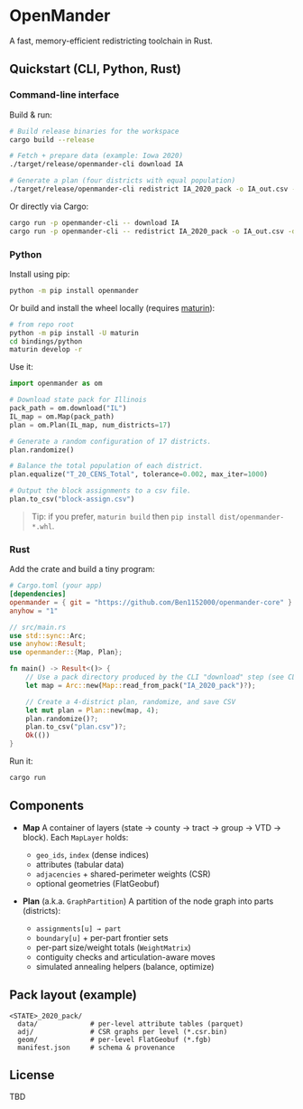 # OpenMander

A fast, memory-efficient redistricting toolchain in Rust.

## Quickstart (CLI, Python, Rust)

### Command-line interface

Build & run:

```bash
# Build release binaries for the workspace
cargo build --release

# Fetch + prepare data (example: Iowa 2020)
./target/release/openmander-cli download IA

# Generate a plan (four districts with equal population)
./target/release/openmander-cli redistrict IA_2020_pack -o IA_out.csv -d 4
```

Or directly via Cargo:

```bash
cargo run -p openmander-cli -- download IA
cargo run -p openmander-cli -- redistrict IA_2020_pack -o IA_out.csv -d 4
```

### Python

Install using pip:

```bash
python -m pip install openmander
```

Or build and install the wheel locally (requires [maturin]):

```bash
# from repo root
python -m pip install -U maturin
cd bindings/python
maturin develop -r
```

Use it:

```python
import openmander as om

# Download state pack for Illinois
pack_path = om.download("IL")
IL_map = om.Map(pack_path)
plan = om.Plan(IL_map, num_districts=17)

# Generate a random configuration of 17 districts.
plan.randomize()

# Balance the total population of each district.
plan.equalize("T_20_CENS_Total", tolerance=0.002, max_iter=1000)

# Output the block assignments to a csv file.
plan.to_csv("block-assign.csv")
```

> Tip: if you prefer, `maturin build` then `pip install dist/openmander-*.whl`.

### Rust

Add the crate and build a tiny program:

```toml
# Cargo.toml (your app)
[dependencies]
openmander = { git = "https://github.com/Ben1152000/openmander-core" }
anyhow = "1"
```

```rust
// src/main.rs
use std::sync::Arc;
use anyhow::Result;
use openmander::{Map, Plan};

fn main() -> Result<()> {
    // Use a pack directory produced by the CLI "download" step (see CLI quickstart).
    let map = Arc::new(Map::read_from_pack("IA_2020_pack")?);

    // Create a 4-district plan, randomize, and save CSV
    let mut plan = Plan::new(map, 4);
    plan.randomize()?;
    plan.to_csv("plan.csv")?;
    Ok(())
}
```

Run it:

```bash
cargo run
```

## Components

* **Map**
  A container of layers (state → county → tract → group → VTD → block).
  Each `MapLayer` holds:

  * `geo_ids`, `index` (dense indices)
  * attributes (tabular data)
  * `adjacencies` + shared-perimeter weights (CSR)
  * optional geometries (FlatGeobuf)
* **Plan** (a.k.a. `GraphPartition`)
  A partition of the node graph into parts (districts):

  * `assignments[u] → part`
  * `boundary[u]` + per-part frontier sets
  * per-part size/weight totals (`WeightMatrix`)
  * contiguity checks and articulation-aware moves
  * simulated annealing helpers (balance, optimize)

## Pack layout (example)

```
<STATE>_2020_pack/
  data/             # per-level attribute tables (parquet)
  adj/              # CSR graphs per level (*.csr.bin)
  geom/             # per-level FlatGeobuf (*.fgb)
  manifest.json     # schema & provenance
```

## License

TBD

[maturin]: https://github.com/PyO3/maturin
